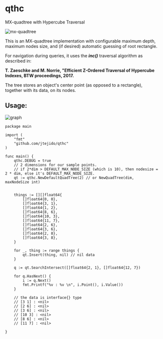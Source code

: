 # qthc
MX-quadtree with Hypercube Traversal

![mx-quadtree](https://media.springernature.com/lw785/springer-static/image/chp%3A10.1007%2F978-3-319-10789-9_2/MediaObjects/316199_1_En_2_Fig11_HTML.gif)


This is an MX-quadtree implementation with configurable maximum depth, maximum nodes size, and
(if desired) automatic guessing of root rectangle. 

For navigation during queries, it uses the ***inc()*** traversal algorithm as described in:

**T. Zaeschke and M. Norrie, "Efficient Z-Ordered Traversal of Hypercube Indexes,  BTW proceedings, 2017.**

The tree stores an object's center point (as opposed to a rectangle), together with its data, on its nodes.



## Usage:


![graph](https://i.imgur.com/8WPBz10l.png)


```golang
package main

import (
	"fmt"
	"github.com/jtejido/qthc"
)

func main() {
	qthc.DEBUG = true
	// 2 dimensions for our sample points.
	// if 2*dim > DEFAULT_MAX_NODE_SIZE (which is 10), then nodesize = 2 * dim, else it's DEFAULT_MAX_NODE_SIZE.
	qt := qthc.NewDefaultQuadTree(2) // or NewQuadTree(dim, maxNodeSize int)
	

	things := [][]float64{
		[]float64{0, 0},
		[]float64{3, 1},
		[]float64{1, 2},
		[]float64{8, 6},
		[]float64{10, 3},
		[]float64{11, 7},
		[]float64{2, 6},
		[]float64{3, 6},
		[]float64{2, 8},
		[]float64{3, 8},
	}

	for _, thing := range things {
		qt.Insert(thing, nil) // nil data
	}

	q := qt.SearchIntersect([]float64{2, 1}, []float64{12, 7})

	for q.HasNext() {
		i := q.Next()
		fmt.Printf("%v : %v \n", i.Point(), i.Value())
	}

	// the data is interface{} type
	// [3 1] : <nil>
	// [2 6] : <nil>
	// [3 6] : <nil>
	// [10 3] : <nil>
	// [8 6] : <nil>
	// [11 7] : <nil>

}

```

